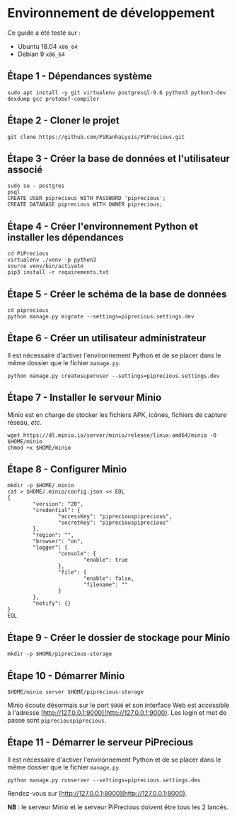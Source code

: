 # Environnement de développement
Ce guide a été testé sur :
* Ubuntu 18.04 `x86_64`
* Debian 9 `x86_64`

## Étape 1 - Dépendances système
```
sudo apt install -y git virtualenv postgresql-9.6 python3 python3-dev dexdump gcc protobuf-compiler
```

## Étape 2 - Cloner le projet
```
git clone https://github.com/PiRanhaLysis/PiPrecious.git
```

## Étape 3 - Créer la base de données et l'utilisateur associé
```
sudo su - postgres
psql
CREATE USER piprecious WITH PASSWORD 'piprecious';
CREATE DATABASE piprecious WITH OWNER piprecious;
```

## Étape 4 - Créer l'environnement Python et installer les dépendances
```
cd PiPrecious
virtualenv ./venv -p python3
source venv/bin/activate
pip3 install -r requirements.txt
```

## Étape 5 - Créer le schéma de la base de données
```
cd piprecious
python manage.py migrate --settings=piprecious.settings.dev
```

## Étape 6 - Créer un utilisateur administrateur
Il est nécessaire d'activer l'environnement Python et de se placer dans le même dossier que le fichier `manage.py`.
```
python manage.py createsuperuser --settings=piprecious.settings.dev
```

## Étape 7 - Installer le serveur Minio
Minio est en charge de stocker les fichiers APK, icônes, fichiers de capture réseau, _etc_.
```
wget https://dl.minio.io/server/minio/release/linux-amd64/minio -O $HOME/minio
chmod +x $HOME/minio
```
## Étape 8 - Configurer Minio
```
mkdir -p $HOME/.minio
cat > $HOME/.minio/config.json << EOL
{
        "version": "20",
        "credential": {
                "accessKey": "pipreciouspiprecious",
                "secretKey": "pipreciouspiprecious"
        },
        "region": "",
        "browser": "on",
        "logger": {
                "console": {
                        "enable": true
                },
                "file": {
                        "enable": false,
                        "filename": ""
                }
        },
        "notify": {}
}
EOL
```

## Étape 9 - Créer le dossier de stockage pour Minio
```
mkdir -p $HOME/piprecious-storage
```

## Étape 10 - Démarrer Minio
```
$HOME/minio server $HOME/piprecious-storage
```
Minio écoute désormais sur le port `9000` et son interface Web est accessible à l'adresse 
[http://127.0.0.1:9000](http://127.0.0.1:9000). Les login et mot de passe sont `pipreciouspiprecious`.

## Étape 11 - Démarrer le serveur PiPrecious
Il est nécessaire d'activer l'environnement Python et de se placer dans le même dossier que le fichier `manage.py`.
```
python manage.py runserver --settings=piprecious.settings.dev
```
Rendez-vous sur [http://127.0.0.1:8000](http://127.0.0.1:8000).

**NB** : le serveur Minio et le serveur PiPrecious doivent être tous les 2 lancés.
